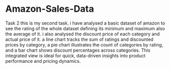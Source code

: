 # Amazon-Sales-Data
Task 2 this is my second task. i have analysed a basic dataset of amazon to see the rating of the whole dataset defining its minimum and maximum also the average of it. i also analysed the discount price of each category and actual price of it. a line chart tracks the sum of ratings and discounted prices by category, a pie chart illustrates the count of categories by rating, and a bar chart shows discount percentages across categories. This integrated view is ideal for quick, data-driven insights into product performance and pricing dynamics.
